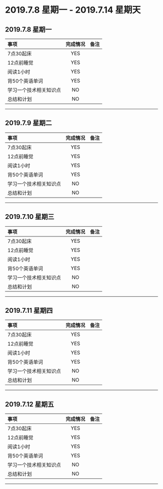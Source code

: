 # **2019.7.8 星期一 - 2019.7.14 星期天**


## 2019.7.8 星期一

| 事项                   | 完成情况 | 备注 |
| :--------------------- | :------: | :--- |
| 7点30起床              |   YES    |      |
| 12点前睡觉             |   YES    |
| 阅读1小时              |   YES    |
| 背50个英语单词         |   YES    |
| 学习一个技术相关知识点 |    NO    |
| 总结和计划             |    NO    |

***

## 2019.7.9 星期二

| 事项                   | 完成情况 | 备注 |
| :--------------------- | :------: | :--- |
| 7点30起床              |   YES    |      |
| 12点前睡觉             |   YES    |
| 阅读1小时              |   YES    |
| 背50个英语单词         |   YES    |
| 学习一个技术相关知识点 |    NO    |
| 总结和计划             |    NO    |

***

## 2019.7.10 星期三

| 事项                   | 完成情况 | 备注 |
| :--------------------- | :------: | :--- |
| 7点30起床              |   YES    |      |
| 12点前睡觉             |   YES    |
| 阅读1小时              |   YES    |
| 背50个英语单词         |   YES    |
| 学习一个技术相关知识点 |    NO    |
| 总结和计划             |    NO    |

***

## 2019.7.11 星期四

| 事项                   | 完成情况 | 备注 |
| :--------------------- | :------: | :--- |
| 7点30起床              |   YES    |      |
| 12点前睡觉             |   YES    |
| 阅读1小时              |   YES    |
| 背50个英语单词         |   YES    |
| 学习一个技术相关知识点 |    NO    |
| 总结和计划             |    NO    |

***

## 2019.7.12 星期五

| 事项                   | 完成情况 | 备注 |
| :--------------------- | :------: | :--- |
| 7点30起床              |   YES    |      |
| 12点前睡觉             |   YES    |
| 阅读1小时              |   YES    |
| 背50个英语单词         |   YES    |
| 学习一个技术相关知识点 |    NO    |
| 总结和计划             |    NO    |

***
